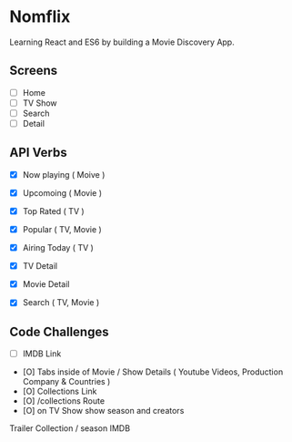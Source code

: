 # Nomflix

Learning React and ES6 by building a Movie Discovery App.

## Screens

- [ ] Home
- [ ] TV Show
- [ ] Search
- [ ] Detail

## API Verbs

- [x] Now playing ( Moive )
- [x] Upcomoing ( Movie )
- [x] Top Rated ( TV )
- [x] Popular ( TV, Movie )
- [x] Airing Today ( TV )

- [x] TV Detail
- [x] Movie Detail

- [x] Search ( TV, Movie )

## Code Challenges

- [ ] IMDB Link
- [O] Tabs inside of Movie / Show Details ( Youtube Videos, Production Company & Countries )
- [O] Collections Link
- [O] /collections Route
- [O] on TV Show show season and creators

Trailer
Collection / season
IMDB
